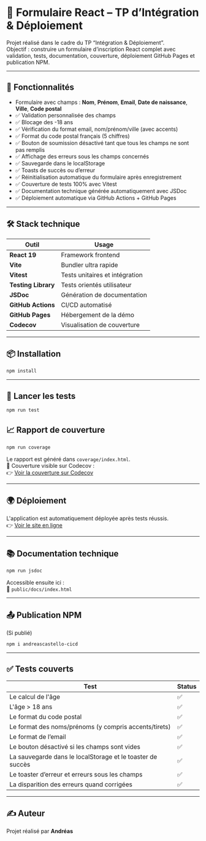 # 📝 Formulaire React – TP d’Intégration & Déploiement

Projet réalisé dans le cadre du TP “Intégration & Déploiement”.  
Objectif : construire un formulaire d’inscription React complet avec validation, tests, documentation, couverture, déploiement GitHub Pages et publication NPM.

---

## 🚀 Fonctionnalités

- Formulaire avec champs : **Nom**, **Prénom**, **Email**, **Date de naissance**, **Ville**, **Code postal**
- ✅ Validation personnalisée des champs
- ✅ Blocage des -18 ans
- ✅ Vérification du format email, nom/prénom/ville (avec accents)
- ✅ Format du code postal français (5 chiffres)
- ✅ Bouton de soumission désactivé tant que tous les champs ne sont pas remplis
- ✅ Affichage des erreurs sous les champs concernés
- ✅ Sauvegarde dans le localStorage
- ✅ Toasts de succès ou d’erreur
- ✅ Réinitialisation automatique du formulaire après enregistrement
- ✅ Couverture de tests 100% avec Vitest
- ✅ Documentation technique générée automatiquement avec JSDoc
- ✅ Déploiement automatique via GitHub Actions + GitHub Pages

---

## 🛠️ Stack technique

| Outil                         | Usage                                |
|------------------------------|--------------------------------------|
| **React 19**             | Framework frontend             |
| **Vite**                 | Bundler ultra rapide           |
| **Vitest**               | Tests unitaires et intégration |
| **Testing Library**      | Tests orientés utilisateur     |
| **JSDoc**                | Génération de documentation    |
| **GitHub Actions**       | CI/CD automatisé               |
| **GitHub Pages**         | Hébergement de la démo         |
| **Codecov**              | Visualisation de couverture    |

---

## 📦 Installation

```bash
npm install
```

---

## 🧪 Lancer les tests

```bash
npm run test
```

## 📈 Rapport de couverture

```bash
npm run coverage
```

Le rapport est généré dans `coverage/index.html`.  
📡 Couverture visible sur Codecov :  
👉 [Voir la couverture sur Codecov](https://app.codecov.io/gh/andreascastello/integ-deploiement)

---

## 🌍 Déploiement

L'application est automatiquement déployée après tests réussis.  
👉 [Voir le site en ligne](https://andreascastello.github.io/integ-deploiement/)

---

## 📚 Documentation technique

```bash
npm run jsdoc
```

Accessible ensuite ici :  
📁 `public/docs/index.html`

---

## 📤 Publication NPM

(Si publié)

```bash
npm i andreascastello-cicd
```

---

## ✅ Tests couverts

| Test | Status |
|------|--------|
| Le calcul de l'âge | ✅ |
| L'âge > 18 ans | ✅ |
| Le format du code postal | ✅ |
| Le format des noms/prénoms (y compris accents/tirets) | ✅ |
| Le format de l’email | ✅ |
| Le bouton désactivé si les champs sont vides | ✅ |
| La sauvegarde dans le localStorage et le toaster de succès | ✅ |
| Le toaster d’erreur et erreurs sous les champs | ✅ |
| La disparition des erreurs quand corrigées | ✅ |

---

## ✍️ Auteur

Projet réalisé par **Andréas**